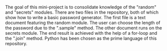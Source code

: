 The goal of this mini-project is to consolidate knowledge of the "random" and "secrets" modules.
There are two files in the repository, both of which show how to write a basic password generator.
The first file is a text document featuring the random module. The user can choose the length of the password due to the ".sample" method. 
The other document runs on the secrets module. The end result is achieved with the help of a for-loop and the ".join" method.
Python has been chosen as the prime language of this repository.
